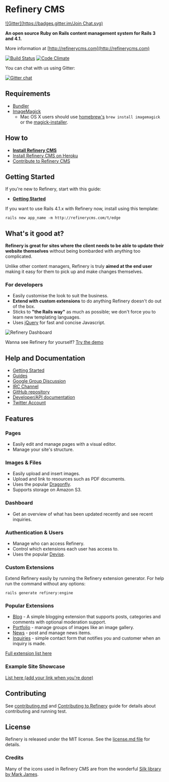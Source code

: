 # Refinery CMS
[![Gitter](https://badges.gitter.im/Join Chat.svg)](https://gitter.im/bricesanchez/refinerycms?utm_source=badge&utm_medium=badge&utm_campaign=pr-badge&utm_content=badge)

__An open source Ruby on Rails content management system for Rails 3 and 4.1.__

More information at [http://refinerycms.com](http://refinerycms.com)

[![Build Status](https://travis-ci.org/refinery/refinerycms.png?branch=master)](https://travis-ci.org/refinery/refinerycms)  [![Code Climate](https://codeclimate.com/github/refinery/refinerycms.png)](https://codeclimate.com/github/refinery/refinerycms)

You can chat with us using Gitter:

[![Gitter chat](https://badges.gitter.im/refinery/refinerycms.png)](https://gitter.im/refinery/refinerycms)

## Requirements

* [Bundler](http://gembundler.com)
* [ImageMagick](http://www.imagemagick.org/script/install-source.php)
  * Mac OS X users should use [homebrew's](https://github.com/mxcl/homebrew/wiki/installation) `brew install imagemagick` or the [magick-installer](https://github.com/maddox/magick-installer).

## How to

* __[Install Refinery CMS](http://refinerycms.com/download)__
* [Install Refinery CMS on Heroku](http://refinerycms.com/guides/heroku)
* [Contribute to Refinery CMS](readme.md#contributing)

## Getting Started

If you're new to Refinery, start with this guide:

* __[Getting Started](http://refinerycms.com/guides/getting-started)__

If you want to use Rails 4.1.x with Refinery now, install using this template:

    rails new app_name -m http://refinerycms.com/t/edge

## What's it good at?

__Refinery is great for sites where the client needs to be able to update their website themselves__ without being bombarded with anything too complicated.

Unlike other content managers, Refinery is truly __aimed at the end user__ making it easy for them to pick up and make changes themselves.

### For developers

* Easily customise the look to suit the business.
* __Extend with custom extensions__ to do anything Refinery doesn't do out of the box.
* Sticks to __"the Rails way"__ as much as possible; we don't force you to learn new templating languages.
* Uses [jQuery](http://jquery.com/) for fast and concise Javascript.

![Refinery Dashboard](http://refinerycms.com/system/images/0000/0576/dashboard.png)

Wanna see Refinery for yourself? [Try the demo](http://demo.refinerycms.com/refinery)

## Help and Documentation

* [Getting Started](http://refinerycms.com/guides/getting-started)
* [Guides](http://refinerycms.com/guides)
* [Google Group Discussion](http://group.refinerycms.org)
* [IRC Channel](http://refinerycms.com/guides/how-to-get-help#irc-channel)
* [GitHub repository](https://github.com/refinery/refinerycms)
* [Developer/API documentation](http://api.refinerycms.org)
* [Twitter Account](https://twitter.com/refinerycms)

## Features

### Pages

* Easily edit and manage pages with a visual editor.
* Manage your site's structure.

### Images & Files

* Easily upload and insert images.
* Upload and link to resources such as PDF documents.
* Uses the popular [Dragonfly](https://github.com/markevans/dragonfly).
* Supports storage on Amazon S3.

### Dashboard

* Get an overview of what has been updated recently and see recent inquiries.

### Authentication & Users

* Manage who can access Refinery.
* Control which extensions each user has access to.
* Uses the popular [Devise](https://github.com/plataformatec/devise).

### Custom Extensions

Extend Refinery easily by running the Refinery extension generator.
For help run the command without any options:

    rails generate refinery:engine

### Popular Extensions

* [Blog](https://github.com/refinery/refinerycms-blog) - A simple blogging extension that supports posts, categories and comments with optional moderation support.
* [Portfolio](https://github.com/refinery/refinerycms-portfolio) - manage groups of images like an image gallery.
* [News](https://github.com/refinery/refinerycms-news) - post and manage news items.
* [Inquiries](https://github.com/refinery/refinerycms-inquiries) - simple contact form that notifies you and customer when an inquiry is made.

[Full extension list here](http://refinerycms.com/engines)

### Example Site Showcase

[List here (add your link when you're done)](https://github.com/refinery/refinerycms/wiki/Example-Site-Showcase)

## Contributing

See [contributing.md](contributing.md)
and [Contributing to Refinery](http://refinerycms.com/guides/contributing-to-refinery)
guide for details about contributing and running test.

## License

Refinery is released under the MIT license. See the [license.md file](license.md#readme) for details.

### Credits

Many of the icons used in Refinery CMS are from the wonderful [Silk library by Mark James](http://www.famfamfam.com/lab/icons/silk/).
